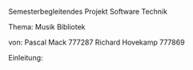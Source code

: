 Semesterbegleitendes Projekt 
Software Technik 

Thema: 
Musik Bibliotek 

von:
Pascal Mack 777287
Richard Hovekamp 777869




Einleitung: 
